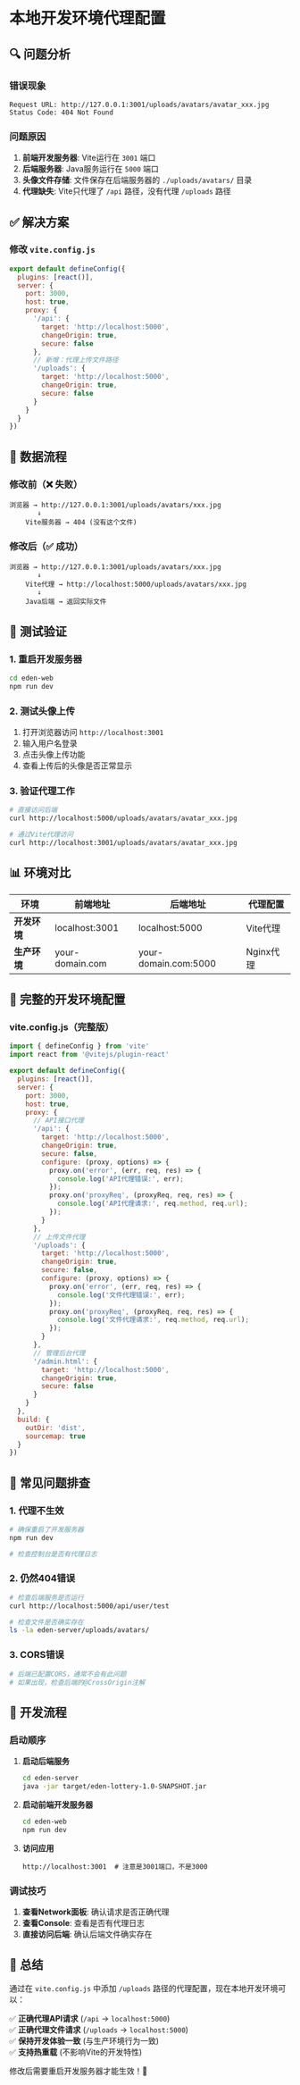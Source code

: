 # 本地开发环境代理配置

## 🔍 问题分析

### 错误现象
```
Request URL: http://127.0.0.1:3001/uploads/avatars/avatar_xxx.jpg
Status Code: 404 Not Found
```

### 问题原因
1. **前端开发服务器**: Vite运行在 `3001` 端口
2. **后端服务器**: Java服务运行在 `5000` 端口
3. **头像文件存储**: 文件保存在后端服务器的 `./uploads/avatars/` 目录
4. **代理缺失**: Vite只代理了 `/api` 路径，没有代理 `/uploads` 路径

## ✅ 解决方案

### 修改 `vite.config.js`
```javascript
export default defineConfig({
  plugins: [react()],
  server: {
    port: 3000,
    host: true,
    proxy: {
      '/api': {
        target: 'http://localhost:5000',
        changeOrigin: true,
        secure: false
      },
      // 新增：代理上传文件路径
      '/uploads': {
        target: 'http://localhost:5000',
        changeOrigin: true,
        secure: false
      }
    }
  }
})
```

## 🔄 数据流程

### 修改前（❌ 失败）
```
浏览器 → http://127.0.0.1:3001/uploads/avatars/xxx.jpg
       ↓
    Vite服务器 → 404 (没有这个文件)
```

### 修改后（✅ 成功）
```
浏览器 → http://127.0.0.1:3001/uploads/avatars/xxx.jpg
       ↓
    Vite代理 → http://localhost:5000/uploads/avatars/xxx.jpg
       ↓
    Java后端 → 返回实际文件
```

## 🧪 测试验证

### 1. 重启开发服务器
```bash
cd eden-web
npm run dev
```

### 2. 测试头像上传
1. 打开浏览器访问 `http://localhost:3001`
2. 输入用户名登录
3. 点击头像上传功能
4. 查看上传后的头像是否正常显示

### 3. 验证代理工作
```bash
# 直接访问后端
curl http://localhost:5000/uploads/avatars/avatar_xxx.jpg

# 通过Vite代理访问
curl http://localhost:3001/uploads/avatars/avatar_xxx.jpg
```

## 📊 环境对比

| 环境 | 前端地址 | 后端地址 | 代理配置 |
|------|----------|----------|----------|
| **开发环境** | localhost:3001 | localhost:5000 | Vite代理 |
| **生产环境** | your-domain.com | your-domain.com:5000 | Nginx代理 |

## 🔧 完整的开发环境配置

### vite.config.js（完整版）
```javascript
import { defineConfig } from 'vite'
import react from '@vitejs/plugin-react'

export default defineConfig({
  plugins: [react()],
  server: {
    port: 3000,
    host: true,
    proxy: {
      // API接口代理
      '/api': {
        target: 'http://localhost:5000',
        changeOrigin: true,
        secure: false,
        configure: (proxy, options) => {
          proxy.on('error', (err, req, res) => {
            console.log('API代理错误:', err);
          });
          proxy.on('proxyReq', (proxyReq, req, res) => {
            console.log('API代理请求:', req.method, req.url);
          });
        }
      },
      // 上传文件代理
      '/uploads': {
        target: 'http://localhost:5000',
        changeOrigin: true,
        secure: false,
        configure: (proxy, options) => {
          proxy.on('error', (err, req, res) => {
            console.log('文件代理错误:', err);
          });
          proxy.on('proxyReq', (proxyReq, req, res) => {
            console.log('文件代理请求:', req.method, req.url);
          });
        }
      },
      // 管理后台代理
      '/admin.html': {
        target: 'http://localhost:5000',
        changeOrigin: true,
        secure: false
      }
    }
  },
  build: {
    outDir: 'dist',
    sourcemap: true
  }
})
```

## 🚨 常见问题排查

### 1. 代理不生效
```bash
# 确保重启了开发服务器
npm run dev

# 检查控制台是否有代理日志
```

### 2. 仍然404错误
```bash
# 检查后端服务是否运行
curl http://localhost:5000/api/user/test

# 检查文件是否确实存在
ls -la eden-server/uploads/avatars/
```

### 3. CORS错误
```bash
# 后端已配置CORS，通常不会有此问题
# 如果出现，检查后端的@CrossOrigin注解
```

## 📝 开发流程

### 启动顺序
1. **启动后端服务**
   ```bash
   cd eden-server
   java -jar target/eden-lottery-1.0-SNAPSHOT.jar
   ```

2. **启动前端开发服务器**
   ```bash
   cd eden-web
   npm run dev
   ```

3. **访问应用**
   ```
   http://localhost:3001  # 注意是3001端口，不是3000
   ```

### 调试技巧
1. **查看Network面板**: 确认请求是否正确代理
2. **查看Console**: 查看是否有代理日志
3. **直接访问后端**: 确认后端文件确实存在

## 🎯 总结

通过在 `vite.config.js` 中添加 `/uploads` 路径的代理配置，现在本地开发环境可以：

✅ **正确代理API请求** (`/api` → `localhost:5000`)  
✅ **正确代理文件请求** (`/uploads` → `localhost:5000`)  
✅ **保持开发体验一致** (与生产环境行为一致)  
✅ **支持热重载** (不影响Vite的开发特性)  

修改后需要重启开发服务器才能生效！🚀
